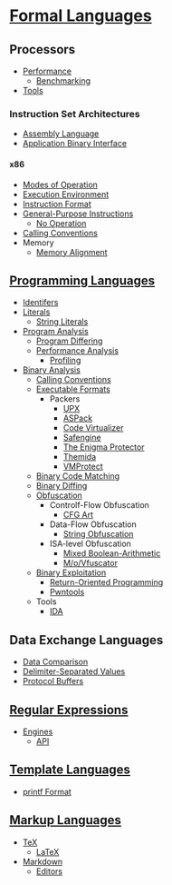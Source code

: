 # [Formal Languages](Formal%20Languages.md)
## Processors
- [Performance](Processors/Performance/README.md)
  - [Benchmarking](Processors/Performance/Benchmarking.md)
- [Tools](Processors/Tools.md)

### Instruction Set Architectures
- [Assembly Language](Processors/ISAs/Assembly%20Language.md)
- [Application Binary Interface](Processors/ISAs/ABI/README.md)

#### x86
- [Modes of Operation](Processors/ISAs/x86/Modes%20of%20Operation.md)
- [Execution Environment](Processors/ISAs/x86/Execution%20Environment.md)
- [Instruction Format](Processors/ISAs/x86/Instruction%20Format.md)
- [General-Purpose Instructions](Processors/ISAs/x86/General-Purpose%20Instructions/README.md)
  - [No Operation](Processors/ISAs/x86/General-Purpose%20Instructions/No%20Operation.md)
- [Calling Conventions](Processors/ISAs/x86/Calling%20Conventions.md)
- Memory
  - [Memory Alignment](Processors/ISAs/x86/Memory/Alignment.md)

## [Programming Languages](Program/README.md)
- [Identifers](Program/Identifers.md)
- [Literals](Program/Literals/README.md)
  - [String Literals](Program/Literals/Strings.md)
- [Program Analysis](Program/Analysis/README.md)
  - [Program Differing](Program/Analysis/Differing.md)
  - [Performance Analysis](Program/Analysis/Performance/README.md)
    - [Profiling](Program/Analysis/Performance/Profiling.md)
- [Binary Analysis](Program/Binary/README.md)
  - [Calling Conventions](Program/Binary/Calling%20Conventions.md)
  - [Executable Formats](Program/Binary/Executable/README.md)
    - Packers
      - [UPX](Program/Binary/Executable/Packers/UPX/README.md)
      - [ASPack](Program/Binary/Executable/Packers/ASPack/README.md)
      - [Code Virtualizer](Program/Binary/Executable/Packers/Code%20Virtualizer/README.md)
      - [Safengine](Program/Binary/Executable/Packers/Safengine/README.md)
      - [The Enigma Protector](Program/Binary/Executable/Packers/Enigma/README.md)
      - [Themida](Program/Binary/Executable/Packers/Themida/README.md)
      - [VMProtect](Program/Binary/Executable/Packers/VMProtect/README.md)
  - [Binary Code Matching](Program/Binary/Matching.md)
  - [Binary Diffing](Program/Binary/Diffing.md)
  - [Obfuscation](Program/Binary/Obfuscation/README.md)
    - Controlf-Flow Obfuscation
      - [CFG Art](Program/Binary/Obfuscation/Control-Flow/CFG%20Art.md)
    - Data-Flow Obfuscation
      - [String Obfuscation](Program/Binary/Obfuscation/Data/String.md)
    - ISA-level Obfuscation
      - [Mixed Boolean-Arithmetic](Program/Binary/Obfuscation/ISA/MBA.md)
      - [M/o/Vfuscator](Program/Binary/Obfuscation/ISA/MoVfuscator.md)
  - [Binary Exploitation](Program/Binary/Exploitation/README.md)
    - [Return-Oriented Programming](Program/Binary/Exploitation/Return-Oriented%20Programming.md)
    - [Pwntools](Program/Binary/Exploitation/Pwntools.md)
  - Tools
    - [IDA](Program/Binary/Tools/IDA/README.md)

## Data Exchange Languages
- [Data Comparison](Data/Comparison.md)
- [Delimiter-Separated Values](Data/Delimiter-Separated%20Values.md)
- [Protocol Buffers](Data/Protocol%20Buffers.md)

## [Regular Expressions](Regular/README.md)
- [Engines](Regular/Engines/README.md)
  - [API](Regular/Engines/API.md)

## [Template Languages](Template/README.md)
- [printf Format](Template/printf%20Format.md)

## [Markup Languages](Markup/README.md)
- [TeX](Markup/TeX/README.md)
  - [LaTeX](Markup/TeX/LaTeX.md)
- [Markdown](Markup/Markdown/README.md)
  - [Editors](Markup/Markdown/Editors.md)